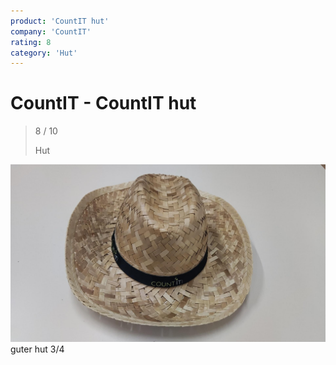 ```yaml
---
product: 'CountIT hut'
company: 'CountIT'
rating: 8
category: 'Hut'
---
```


# CountIT - CountIT hut
>
> 8 / 10
>
> Hut

![CountIT hut](./assets/countit-countit-hut-e2a2ca4e-86f0-40e2-b04d-123352c5317d.jpg)
guter hut 3/4
